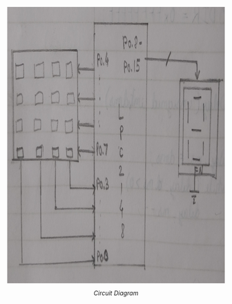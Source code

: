 <p align = "center">
<img src = "../Assets/P4ckt.jpg" width = "640" height = "640" align = "center"/>
</p>
<p align = "center">
<em> Circuit Diagram </em>
</p>

